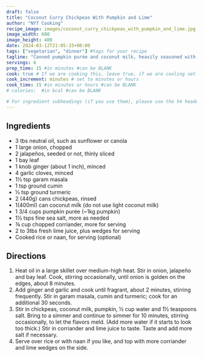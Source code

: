 ```yaml
---
draft: false
title: "Coconut Curry Chickpeas With Pumpkin and Lime"
author: "NYT Cooking"
recipe_image: images/coconut_curry_chickpeas_with_pumpkin_and_lime.jpg #The image for your recipe
image_width: 600
image_height: 400
date: 2024-03-12T21:05:33+00:00
tags: ["vegetarian", "dinner"] #tags for your recipe
tagline: "Canned pumpkin purée and coconut milk, heavily seasoned with curry spices and lots of fresh lime juice, make a sweet-sharp sauce for chickpeas."
servings: 6
prep_time: 15 #in minutes #can be BLANK
cook: true # If we are cooking this, leave true, if we are cooling set to false
cook_increment: minutes # set to minutes or hours
cook_time: 15 #in minutes or hours #can be BLANK
# calories:  #in kcal #can be BLANK

# For ingredient subheadings (if you use them), please use the h4 header.  For print view I have those elements targeted
---
```



## Ingredients

- 3 tbs neutral oil, such as sunflower or canola
- 1 large onion, chopped
- 2 jalapeños, seeded or not, thinly sliced
- 1 bay leaf
- 1 knob ginger (about 1 inch), minced
- 4 garlic cloves, minced
- 1½ tsp garam masala
- 1 tsp ground cumin
- ½ tsp ground turmeric
- 2 (440g) cans chickpeas, rinsed
- 1(400ml) can coconut milk (do not use light coconut milk)
- 1 3/4 cups pumpkin purée (~1kg pumpkin)
- 1½ tsps fine sea salt, more as needed
- ¾ cup chopped corriander, more for serving
- 2 to 3tbs fresh lime juice, plus wedges for serving
- Cooked rice or naan, for serving (optional)

## Directions

1. Heat oil in a large skillet over medium-high heat. Stir in onion, jalapeño and bay leaf. Cook, stirring occasionally, until onion is golden on the edges, about 8 minutes.
2. Add ginger and garlic and cook until fragrant, about 2 minutes, stirring frequently. Stir in garam masala, cumin and turmeric; cook for an additional 30 seconds.
3. Stir in chickpeas, coconut milk, pumpkin, ½ cup water and 1½ teaspoons salt. Bring to a simmer and continue to simmer for 10 minutes, stirring occasionally, to let the flavors meld. (Add more water if it starts to look too thick.) Stir in corriander and lime juice to taste. Taste and add more salt if necessary.
4. Serve over rice or with naan if you like, and top with more corriander and lime wedges on the side.